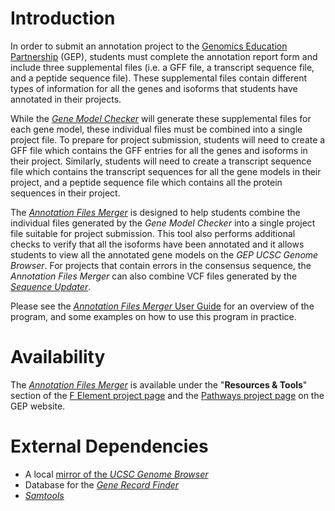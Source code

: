 Introduction
============

In order to submit an annotation project to the [Genomics Education
Partnership](https://thegep.org) (GEP), students must complete the annotation
report form and include three supplemental files (i.e. a GFF file, a transcript
sequence file, and a peptide sequence file). These supplemental files contain
different types of information for all the genes and isoforms that students have
annotated in their projects.

While the [*Gene Model
Checker*](https://gander.wustl.edu/%7ewilson/genechecker/index.html) will
generate these supplemental files for each gene model, these individual files
must be combined into a single project file. To prepare for project submission,
students will need to create a GFF file which contains the GFF entries for all
the genes and isoforms in their project. Similarly, students will need to create
a transcript sequence file which contains the transcript sequences for all the
gene models in their project, and a peptide sequence file which contains all the
protein sequences in their project.

The [*Annotation Files
Merger*](https://gander.wustl.edu/%7ewilson/submissionhelper/index.php) is
designed to help students combine the individual files generated by the *Gene
Model Checker* into a single project file suitable for project submission. This
tool also performs additional checks to verify that all the isoforms have been
annotated and it allows students to view all the annotated gene models on the
*GEP UCSC Genome Browser*. For projects that contain errors in the consensus
sequence, the *Annotation Files Merger* can also combine VCF files generated by
the [*Sequence
Updater*](https://gander.wustl.edu/~wilson/sequence_updater/index.html).

Please see the [*Annotation Files Merger* User
Guide](https://community.gep.wustl.edu/repository/documentations/Annotation_Files_Merger_User_Guide.pdf)
for an overview of the program, and some examples on how to use this program in
practice.



Availability
============

The [*Annotation Files
Merger*](https://gander.wustl.edu/%7ewilson/submissionhelper/index.php) is
available under the "**Resources & Tools**" section of the [F Element project
page](https://thegep.org/felement/) and the [Pathways project
page](https://thegep.org/pathways/) on the GEP website.



External Dependencies
=====================

* A local [mirror of the *UCSC Genome
  Browser*](https://genome.ucsc.edu/goldenPath/help/mirror.html)
* Database for the [*Gene Record
  Finder*](https://gander.wustl.edu/%7ewilson/dmelgenerecord/index.html)
* [*Samtools*](https://www.htslib.org/)
